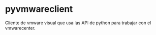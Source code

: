 # pyvmwareclient
Cliente de vmware visual que usa las API de python para trabajar con el vmwarecenter.
